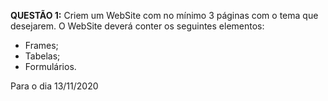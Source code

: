 **QUESTÃO 1:** Criem um WebSite com no mínimo 3 páginas com o tema que desejarem. O WebSite deverá conter os seguintes elementos:

- Frames;
- Tabelas;
- Formulários.

Para o dia 13/11/2020